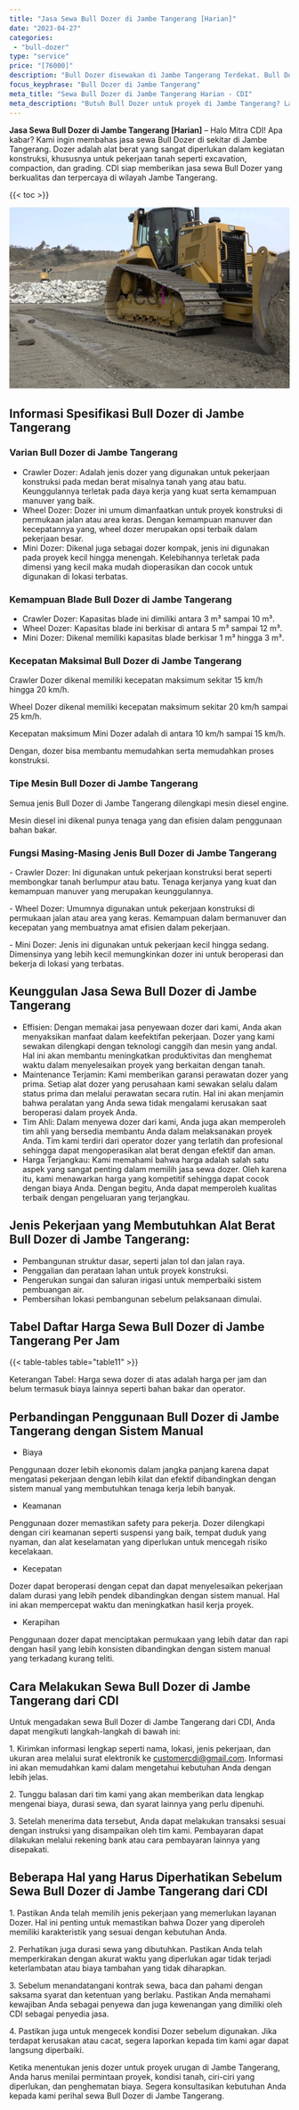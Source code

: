 ```yaml
---
title: "Jasa Sewa Bull Dozer di Jambe Tangerang [Harian]"
date: "2023-04-27"
categories:
 - "bull-dozer"
type: "service"
price: "[76000]"
description: "Bull Dozer disewakan di Jambe Tangerang Terdekat. Bull Dozer unggulan untuk kebutuhan proyek konstruksi dengan performa superior. Dapatkan informasi lengkap dengan menghubungi kami."
focus_keyphrase: "Bull Dozer di Jambe Tangerang"
meta_title: "Sewa Bull Dozer di Jambe Tangerang Harian - CDI"
meta_description: "Butuh Bull Dozer untuk proyek di Jambe Tangerang? Layanan profesional kami siap melayani dengan penawaran terbaik. Dapatkan penawaran sekarang."
---
```


**Jasa Sewa Bull Dozer di Jambe Tangerang [Harian]** – Halo Mitra CDI! Apa kabar? Kami ingin membahas jasa sewa Bull Dozer di sekitar di Jambe Tangerang. Dozer adalah alat berat yang sangat diperlukan dalam kegiatan konstruksi, khususnya untuk pekerjaan tanah seperti excavation, compaction, dan grading. CDI siap memberikan jasa sewa Bull Dozer yang berkualitas dan terpercaya di wilayah Jambe Tangerang.

{{< toc >}}

![Jasa Sewa Bull Dozer di Jambe Tangerang [Harian]](/images/bull-dozer/bull-dozer-27.jpg)

## Informasi Spesifikasi Bull Dozer di Jambe Tangerang

### Varian Bull Dozer di Jambe Tangerang

*   Crawler Dozer: Adalah jenis dozer yang digunakan untuk pekerjaan konstruksi pada medan berat misalnya tanah yang atau batu. Keunggulannya terletak pada daya kerja yang kuat serta kemampuan manuver yang baik.
*   Wheel Dozer: Dozer ini umum dimanfaatkan untuk proyek konstruksi di permukaan jalan atau area keras. Dengan kemampuan manuver dan kecepatannya yang, wheel dozer merupakan opsi terbaik dalam pekerjaan besar.
*   Mini Dozer: Dikenal juga sebagai dozer kompak, jenis ini digunakan pada proyek kecil hingga menengah. Kelebihannya terletak pada dimensi yang kecil maka mudah dioperasikan dan cocok untuk digunakan di lokasi terbatas.

### Kemampuan Blade Bull Dozer di Jambe Tangerang

*   Crawler Dozer: Kapasitas blade ini dimiliki antara 3 m³ sampai 10 m³.
*   Wheel Dozer: Kapasitas blade ini berkisar di antara 5 m³ sampai 12 m³.
*   Mini Dozer: Dikenal memiliki kapasitas blade berkisar 1 m³ hingga 3 m³.

### Kecepatan Maksimal Bull Dozer di Jambe Tangerang

Crawler Dozer dikenal memiliki kecepatan maksimum sekitar 15 km/h hingga 20 km/h.

Wheel Dozer dikenal memiliki kecepatan maksimum sekitar 20 km/h sampai 25 km/h.

Kecepatan maksimum Mini Dozer adalah di antara 10 km/h sampai 15 km/h.

Dengan, dozer bisa membantu memudahkan serta memudahkan proses konstruksi.

### Tipe Mesin Bull Dozer di Jambe Tangerang

Semua jenis Bull Dozer di Jambe Tangerang dilengkapi mesin diesel engine.

Mesin diesel ini dikenal punya tenaga yang dan efisien dalam penggunaan bahan bakar.

### Fungsi Masing-Masing Jenis Bull Dozer di Jambe Tangerang

\- Crawler Dozer: Ini digunakan untuk pekerjaan konstruksi berat seperti membongkar tanah berlumpur atau batu. Tenaga kerjanya yang kuat dan kemampuan manuver yang merupakan keunggulannya.

\- Wheel Dozer: Umumnya digunakan untuk pekerjaan konstruksi di permukaan jalan atau area yang keras. Kemampuan dalam bermanuver dan kecepatan yang membuatnya amat efisien dalam pekerjaan.

\- Mini Dozer: Jenis ini digunakan untuk pekerjaan kecil hingga sedang. Dimensinya yang lebih kecil memungkinkan dozer ini untuk beroperasi dan bekerja di lokasi yang terbatas.

## Keunggulan Jasa Sewa Bull Dozer di Jambe Tangerang

*   Effisien: Dengan memakai jasa penyewaan dozer dari kami, Anda akan menyaksikan manfaat dalam keefektifan pekerjaan. Dozer yang kami sewakan dilengkapi dengan teknologi canggih dan mesin yang andal. Hal ini akan membantu meningkatkan produktivitas dan menghemat waktu dalam menyelesaikan proyek yang berkaitan dengan tanah.
*   Maintenance Terjamin: Kami memberikan garansi perawatan dozer yang prima. Setiap alat dozer yang perusahaan kami sewakan selalu dalam status prima dan melalui perawatan secara rutin. Hal ini akan menjamin bahwa peralatan yang Anda sewa tidak mengalami kerusakan saat beroperasi dalam proyek Anda.
*   Tim Ahli: Dalam menyewa dozer dari kami, Anda juga akan memperoleh tim ahli yang bersedia membantu Anda dalam melaksanakan proyek Anda. Tim kami terdiri dari operator dozer yang terlatih dan profesional sehingga dapat mengoperasikan alat berat dengan efektif dan aman.
*   Harga Terjangkau: Kami memahami bahwa harga adalah salah satu aspek yang sangat penting dalam memilih jasa sewa dozer. Oleh karena itu, kami menawarkan harga yang kompetitif sehingga dapat cocok dengan biaya Anda. Dengan begitu, Anda dapat memperoleh kualitas terbaik dengan pengeluaran yang terjangkau.

## Jenis Pekerjaan yang Membutuhkan Alat Berat Bull Dozer di Jambe Tangerang:

*   Pembangunan struktur dasar, seperti jalan tol dan jalan raya.
*   Penggalian dan perataan lahan untuk proyek konstruksi.
*   Pengerukan sungai dan saluran irigasi untuk memperbaiki sistem pembuangan air.
*   Pembersihan lokasi pembangunan sebelum pelaksanaan dimulai.

## Tabel Daftar Harga Sewa Bull Dozer di Jambe Tangerang Per Jam

{{< table-tables table="table11" >}}

Keterangan Tabel: Harga sewa dozer di atas adalah harga per jam dan belum termasuk biaya lainnya seperti bahan bakar dan operator.

## Perbandingan Penggunaan Bull Dozer di Jambe Tangerang dengan Sistem Manual

*   Biaya

Penggunaan dozer lebih ekonomis dalam jangka panjang karena dapat mengatasi pekerjaan dengan lebih kilat dan efektif dibandingkan dengan sistem manual yang membutuhkan tenaga kerja lebih banyak.
*   Keamanan

Penggunaan dozer memastikan safety para pekerja. Dozer dilengkapi dengan ciri keamanan seperti suspensi yang baik, tempat duduk yang nyaman, dan alat keselamatan yang diperlukan untuk mencegah risiko kecelakaan.
*   Kecepatan

Dozer dapat beroperasi dengan cepat dan dapat menyelesaikan pekerjaan dalam durasi yang lebih pendek dibandingkan dengan sistem manual. Hal ini akan mempercepat waktu dan meningkatkan hasil kerja proyek.
*   Kerapihan

Penggunaan dozer dapat menciptakan permukaan yang lebih datar dan rapi dengan hasil yang lebih konsisten dibandingkan dengan sistem manual yang terkadang kurang teliti.

## Cara Melakukan Sewa Bull Dozer di Jambe Tangerang dari CDI

Untuk mengadakan sewa Bull Dozer di Jambe Tangerang dari CDI, Anda dapat mengikuti langkah-langkah di bawah ini:

1\.  Kirimkan informasi lengkap seperti nama, lokasi, jenis pekerjaan, dan ukuran area melalui surat elektronik ke customercdi@gmail.com. Informasi ini akan memudahkan kami dalam mengetahui kebutuhan Anda dengan lebih jelas.

2\.  Tunggu balasan dari tim kami yang akan memberikan data lengkap mengenai biaya, durasi sewa, dan syarat lainnya yang perlu dipenuhi.

3\.  Setelah menerima data tersebut, Anda dapat melakukan transaksi sesuai dengan instruksi yang disampaikan oleh tim kami. Pembayaran dapat dilakukan melalui rekening bank atau cara pembayaran lainnya yang disepakati.

## Beberapa Hal yang Harus Diperhatikan Sebelum Sewa Bull Dozer di Jambe Tangerang dari CDI

1\.  Pastikan Anda telah memilih jenis pekerjaan yang memerlukan layanan Dozer. Hal ini penting untuk memastikan bahwa Dozer yang diperoleh memiliki karakteristik yang sesuai dengan kebutuhan Anda.

2\.  Perhatikan juga durasi sewa yang dibutuhkan. Pastikan Anda telah memperkirakan dengan akurat waktu yang diperlukan agar tidak terjadi keterlambatan atau biaya tambahan yang tidak diharapkan.

3\.  Sebelum menandatangani kontrak sewa, baca dan pahami dengan saksama syarat dan ketentuan yang berlaku. Pastikan Anda memahami kewajiban Anda sebagai penyewa dan juga kewenangan yang dimiliki oleh CDI sebagai penyedia jasa.

4\.  Pastikan juga untuk mengecek kondisi Dozer sebelum digunakan. Jika terdapat kerusakan atau cacat, segera laporkan kepada tim kami agar dapat langsung diperbaiki.

Ketika menentukan jenis dozer untuk proyek urugan di Jambe Tangerang, Anda harus menilai permintaan proyek, kondisi tanah, ciri-ciri yang diperlukan, dan penghematan biaya. Segera konsultasikan kebutuhan Anda kepada kami perihal sewa Bull Dozer di Jambe Tangerang.